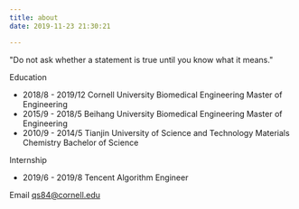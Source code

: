 ```yaml
---
title: about
date: 2019-11-23 21:30:21

---
```


"Do not ask whether a statement is true until you know what it means."

Education

- 2018/8 - 2019/12    Cornell University	Biomedical Engineering	Master of Engineering
- 2015/9 - 2018/5    Beihang University    Biomedical Engineering	Master of Engineering
- 2010/9 - 2014/5    Tianjin University of Science and Technology    Materials Chemistry    Bachelor of Science

Internship

- 2019/6 - 2019/8    Tencent	Algorithm Engineer

Email    qs84@cornell.edu









